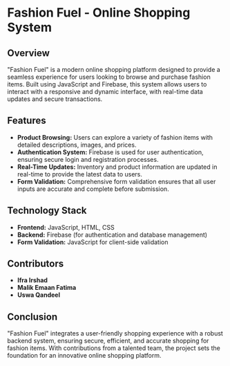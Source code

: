 # Fashion Fuel - Online Shopping System

## Overview
"Fashion Fuel" is a modern online shopping platform designed to provide a seamless experience for users looking to browse and purchase fashion items. Built using JavaScript and Firebase, this system allows users to interact with a responsive and dynamic interface, with real-time data updates and secure transactions.

## Features
- **Product Browsing:** Users can explore a variety of fashion items with detailed descriptions, images, and prices.
- **Authentication System:** Firebase is used for user authentication, ensuring secure login and registration processes.
- **Real-Time Updates:** Inventory and product information are updated in real-time to provide the latest data to users.
- **Form Validation:** Comprehensive form validation ensures that all user inputs are accurate and complete before submission.

## Technology Stack
- **Frontend:** JavaScript, HTML, CSS
- **Backend:** Firebase (for authentication and database management)
- **Form Validation:** JavaScript for client-side validation

## Contributors
- **Ifra Irshad**
- **Malik Emaan Fatima**
- **Uswa Qandeel**

## Conclusion
"Fashion Fuel" integrates a user-friendly shopping experience with a robust backend system, ensuring secure, efficient, and accurate shopping for fashion items. With contributions from a talented team, the project sets the foundation for an innovative online shopping platform.
